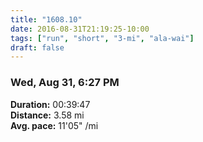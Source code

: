 ```yaml
---
title: "1608.10"
date: 2016-08-31T21:19:25-10:00
tags: ["run", "short", "3-mi", "ala-wai"]
draft: false
---
```


### Wed, Aug 31, 6:27 PM

**Duration:** 00:39:47  
**Distance:** 3.58 mi  
**Avg. pace:** 11'05" /mi